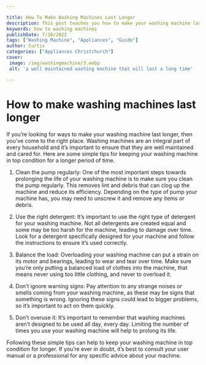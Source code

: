 ```yaml
---

title: How To Make Washing Machines Last Longer
description: This post teaches you how to make your washing machine last longer with simple tips that are easy to follow. Read on to find out more!
keywords: how to washing machines
publishDate: 7/10/2022
tags: ["Washing Machine", "Appliances", "Guide"]
author: Curtis
categories: ["Appliances Christchurch"]
cover: 
 image: /img/washingmachine/3.webp
 alt: 'a well maintained washing machine that will last a long time'

---
```


# How to make washing machines last longer

If you’re looking for ways to make your washing machine last longer, then you’ve come to the right place. Washing machines are an integral part of every household and it’s important to ensure that they are well maintained and cared for. Here are some simple tips for keeping your washing machine in top condition for a longer period of time.

1. Clean the pump regularly: One of the most important steps towards prolonging the life of your washing machine is to make sure you clean the pump regularly. This removes lint and debris that can clog up the machine and reduce its efficiency. Depending on the type of pump your machine has, you may need to unscrew it and remove any items or debris.

2. Use the right detergent: It’s important to use the right type of detergent for your washing machine. Not all detergents are created equal and some may be too harsh for the machine, leading to damage over time. Look for a detergent specifically designed for your machine and follow the instructions to ensure it’s used correctly.

3. Balance the load: Overloading your washing machine can put a strain on its motor and bearings, leading to wear and tear over time. Make sure you’re only putting a balanced load of clothes into the machine, that means never using too little clothing, and never to overload it.

4. Don’t ignore warning signs: Pay attention to any strange noises or smells coming from your washing machine, as these may be signs that something is wrong. Ignoring these signs could lead to bigger problems, so it’s important to act on them quickly.

5. Don’t overuse it: It’s important to remember that washing machines aren’t designed to be used all day, every day. Limiting the number of times you use your washing machine will help to prolong its life.

Following these simple tips can help to keep your washing machine in top condition for longer. If you’re ever in doubt, it’s best to consult your user manual or a professional for any specific advice about your machine.